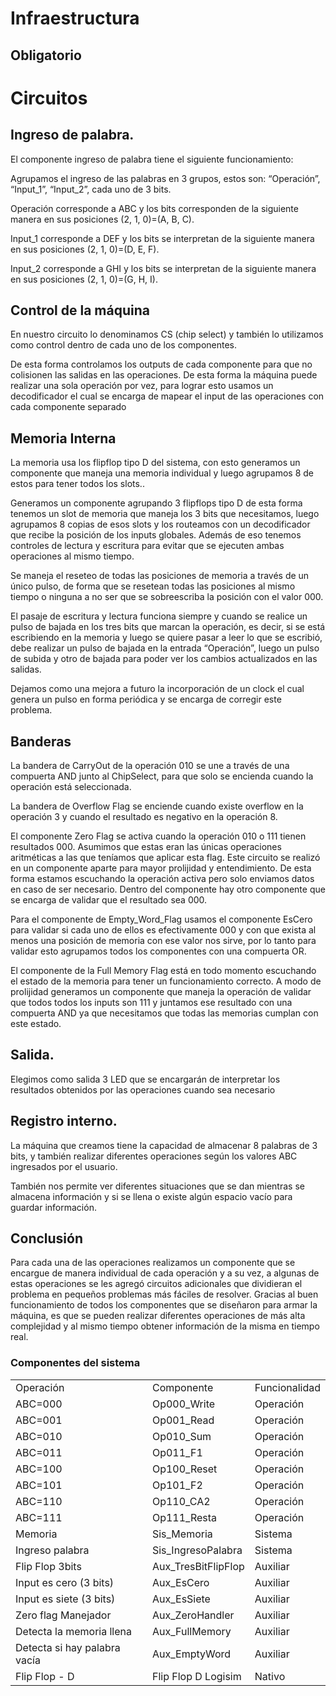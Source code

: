 # Infraestructura

## Obligatorio
# Circuitos


## Ingreso de palabra. 

El componente ingreso de palabra tiene el siguiente funcionamiento:

Agrupamos el ingreso de las palabras en 3 grupos, estos son: “Operación”, “Input_1”, “Input_2”, cada uno de 3 bits.

Operación corresponde a ABC y los bits corresponden de la siguiente manera en sus posiciones (2, 1, 0)=(A, B, C).

Input_1 corresponde a DEF y los bits se interpretan de la siguiente manera en sus posiciones (2, 1, 0)=(D, E, F).

Input_2 corresponde a GHI y los bits se interpretan de la siguiente manera en sus posiciones (2, 1, 0)=(G, H, I).


## Control de la máquina

En nuestro circuito lo denominamos CS (chip select) y también lo utilizamos como control dentro de cada uno de los componentes.

De esta forma controlamos los outputs de cada componente para que no colisionen las salidas en las operaciones. De esta forma la máquina puede realizar una sola operación por vez, para lograr esto usamos un decodificador el cual se encarga de mapear el input de las operaciones con cada componente separado


## Memoria Interna

La memoria usa los flipflop tipo D del sistema, con esto generamos un componente que maneja una memoria individual y luego agrupamos 8 de estos para tener todos los slots..

Generamos un componente agrupando 3 flipflops tipo D de esta forma tenemos un slot de memoria que maneja los 3 bits que necesitamos, luego agrupamos 8 copias de esos slots y los routeamos con un decodificador que recibe la posición de los inputs globales. Además de eso tenemos controles de lectura y escritura para evitar que se ejecuten ambas operaciones al mismo tiempo.

Se maneja el reseteo de todas las posiciones de memoria a través de un único pulso, de forma que se resetean todas las posiciones al mismo tiempo o ninguna a no ser que se sobreescriba la posición con el valor 000.

El pasaje de escritura y lectura funciona siempre y cuando se realice un pulso de bajada en los tres bits que marcan la operación, es decir, si se está escribiendo en la memoria y luego se quiere pasar a leer lo que se escribió, debe realizar un pulso de bajada en la entrada “Operación”, luego un pulso de subida y otro de bajada para poder ver los cambios actualizados en las salidas. 

Dejamos como una mejora a futuro la incorporación de un clock el cual genera un pulso en forma periódica y se encarga de corregir este problema.


## Banderas

La bandera de CarryOut de la operación 010 se une a través de una compuerta AND junto al ChipSelect, para que solo se encienda cuando la operación está seleccionada.

La bandera de Overflow Flag se enciende cuando existe overflow en la operación 3 y cuando el resultado es negativo en la operación 8.

El componente Zero Flag se activa cuando la operación 010 o 111 tienen resultados 000. Asumimos que estas eran las únicas operaciones aritméticas a las que teníamos que aplicar esta flag. Este circuito se realizó en un componente aparte para mayor prolijidad y entendimiento. De esta forma estamos escuchando la operación activa pero solo enviamos datos en caso de ser necesario. Dentro del componente hay otro componente que se encarga de validar que el resultado sea 000. 

Para el componente de Empty_Word_Flag usamos el componente EsCero para validar si cada uno de ellos es efectivamente 000 y con que exista al menos una posición de memoria con ese valor nos sirve, por lo tanto para validar esto agrupamos todos los componentes con una compuerta OR.

El componente de la Full Memory Flag está en todo momento escuchando el estado de la memoria para tener un funcionamiento correcto. A modo de prolijidad generamos un componente que maneja la operación de validar que todos todos los inputs son 111 y juntamos ese resultado con una compuerta AND ya que necesitamos que todas las memorias cumplan con este estado.


## Salida.

Elegimos como salida 3 LED que se encargarán de interpretar los resultados obtenidos por las operaciones cuando sea necesario 


## Registro interno.

La máquina que creamos tiene la capacidad de almacenar 8 palabras de 3 bits, y también realizar diferentes operaciones según los valores ABC ingresados por el usuario. 

También nos permite ver diferentes situaciones que se dan mientras se almacena información y si se llena o existe algún espacio vacío para guardar información. 


## Conclusión

Para cada una de las operaciones realizamos un componente que se encargue de manera individual de cada operación y a su vez, a algunas de estas operaciones se les agregó circuitos adicionales que dividieran el problema en pequeños problemas más fáciles de resolver. Gracias al buen funcionamiento de todos los componentes que se diseñaron para armar la máquina, es que se pueden realizar diferentes operaciones de más alta complejidad y al mismo tiempo obtener información de la misma en tiempo real. 


### Componentes del sistema


<table>
  <tr>
   <td>Operación
   </td>
   <td>Componente
   </td>
   <td>Funcionalidad
   </td>
  </tr>
  <tr>
   <td>ABC=000
   </td>
   <td>Op000_Write
   </td>
   <td>Operación
   </td>
  </tr>
  <tr>
   <td>ABC=001
   </td>
   <td>Op001_Read
   </td>
   <td>Operación
   </td>
  </tr>
  <tr>
   <td>ABC=010
   </td>
   <td>Op010_Sum
   </td>
   <td>Operación
   </td>
  </tr>
  <tr>
   <td>ABC=011
   </td>
   <td>Op011_F1
   </td>
   <td>Operación
   </td>
  </tr>
  <tr>
   <td>ABC=100
   </td>
   <td>Op100_Reset
   </td>
   <td>Operación
   </td>
  </tr>
  <tr>
   <td>ABC=101
   </td>
   <td>Op101_F2
   </td>
   <td>Operación
   </td>
  </tr>
  <tr>
   <td>ABC=110
   </td>
   <td>Op110_CA2
   </td>
   <td>Operación
   </td>
  </tr>
  <tr>
   <td>ABC=111
   </td>
   <td>Op111_Resta
   </td>
   <td>Operación
   </td>
  </tr>
  <tr>
   <td>Memoria
   </td>
   <td>Sis_Memoria
   </td>
   <td>Sistema
   </td>
  </tr>
  <tr>
   <td>Ingreso palabra
   </td>
   <td>Sis_IngresoPalabra
   </td>
   <td>Sistema
   </td>
  </tr>
  <tr>
   <td>Flip Flop 3bits
   </td>
   <td>Aux_TresBitFlipFlop
   </td>
   <td>Auxiliar
   </td>
  </tr>
  <tr>
   <td>Input es cero (3 bits)
   </td>
   <td>Aux_EsCero
   </td>
   <td>Auxiliar
   </td>
  </tr>
  <tr>
   <td>Input es siete (3 bits)
   </td>
   <td>Aux_EsSiete
   </td>
   <td>Auxiliar
   </td>
  </tr>
  <tr>
   <td>Zero flag Manejador
   </td>
   <td>Aux_ZeroHandler
   </td>
   <td>Auxiliar
   </td>
  </tr>
  <tr>
   <td>Detecta la memoria llena
   </td>
   <td>Aux_FullMemory
   </td>
   <td>Auxiliar
   </td>
  </tr>
  <tr>
   <td>Detecta si hay palabra vacía
   </td>
   <td>Aux_EmptyWord
   </td>
   <td>Auxiliar
   </td>
  </tr>
  <tr>
   <td>Flip Flop - D
   </td>
   <td>Flip Flop D Logisim
   </td>
   <td>Nativo
   </td>
  </tr>
</table>

